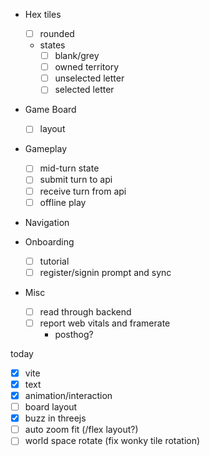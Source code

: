 - Hex tiles

  - [ ] rounded
  - states
    - [ ] blank/grey
    - [ ] owned territory
    - [ ] unselected letter
    - [ ] selected letter

- Game Board

  - [ ] layout

- Gameplay

  - [ ] mid-turn state
  - [ ] submit turn to api
  - [ ] receive turn from api
  - [ ] offline play

- Navigation
- Onboarding

  - [ ] tutorial
  - [ ] register/signin prompt and sync

- Misc
  - [ ] read through backend
  - [ ] report web vitals and framerate
    - posthog?

today

- [x] vite
- [x] text
- [x] animation/interaction
- [ ] board layout
- [x] buzz in threejs
- [ ] auto zoom fit (/flex layout?)
- [ ] world space rotate (fix wonky tile rotation)
